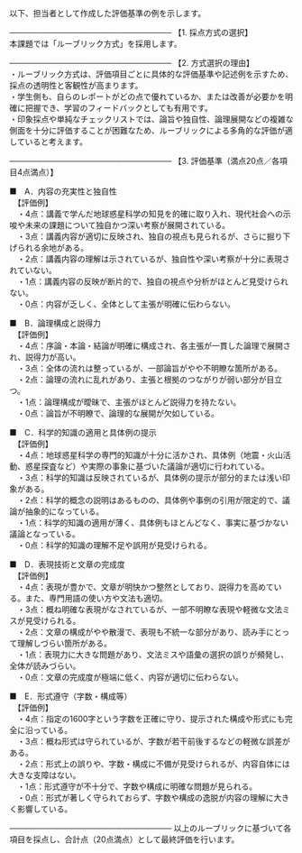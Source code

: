 以下、担当者として作成した評価基準の例を示します。

─────────────────────────────
【1. 採点方式の選択】  
本課題では「ルーブリック方式」を採用します。

─────────────────────────────
【2. 方式選択の理由】  
・ルーブリック方式は、評価項目ごとに具体的な評価基準や記述例を示すため、採点の透明性と客観性が高まります。  
・学生側も、自らのレポートがどの点で優れているか、または改善が必要かを明確に把握でき、学習のフィードバックとしても有用です。  
・印象採点や単純なチェックリストでは、論旨や独自性、論理展開などの複雑な側面を十分に評価することが困難なため、ルーブリックによる多角的な評価が適していると考えます。

─────────────────────────────
【3. 評価基準（満点20点／各項目4点満点）】  

■　A．内容の充実性と独自性  
　【評価例】  
　・4点：講義で学んだ地球惑星科学の知見を的確に取り入れ、現代社会への示唆や未来の課題について独自かつ深い考察が展開されている。  
　・3点：講義内容が適切に反映され、独自の視点も見られるが、さらに掘り下げられる余地がある。  
　・2点：講義内容の理解は示されているが、独自性や深い考察が十分に表現されていない。  
　・1点：講義内容の反映が断片的で、独自の視点や分析がほとんど見受けられない。  
　・0点：内容が乏しく、全体として主張が明確に伝わらない。

■　B．論理構成と説得力  
　【評価例】  
　・4点：序論・本論・結論が明確に構成され、各主張が一貫した論理で展開され、説得力が高い。  
　・3点：全体の流れは整っているが、一部論旨がやや不明瞭な箇所がある。  
　・2点：論理の流れに乱れがあり、主張と根拠のつながりが弱い部分が目立つ。  
　・1点：論理構成が曖昧で、主張がほとんど説得力を持たない。  
　・0点：論旨が不明瞭で、論理的な展開が欠如している。

■　C．科学的知識の適用と具体例の提示  
　【評価例】  
　・4点：地球惑星科学の専門的知識が十分に活かされ、具体例（地震・火山活動、惑星探査など）や実際の事象に基づいた議論が適切に行われている。  
　・3点：科学的知識は反映されているが、具体例の提示が部分的または浅い印象がある。  
　・2点：科学的概念の説明はあるものの、具体例や事例の引用が限定的で、議論が抽象的になっている。  
　・1点：科学的知識の適用が薄く、具体例もほとんどなく、事実に基づかない議論となっている。  
　・0点：科学的知識の理解不足や誤用が見受けられる。

■　D．表現技術と文章の完成度  
　【評価例】  
　・4点：表現が豊かで、文章が明快かつ整然としており、説得力を高めている。また、専門用語の使い方や文法も適切。  
　・3点：概ね明確な表現がなされているが、一部不明瞭な表現や軽微な文法ミスが見受けられる。  
　・2点：文章の構成がやや散漫で、表現も不統一な部分があり、読み手にとって理解しづらい箇所がある。  
　・1点：表現力に大きな問題があり、文法ミスや語彙の選択の誤りが頻発し、全体が読みづらい。  
　・0点：文章の完成度が極端に低く、内容が適切に伝わらない。

■　E．形式遵守（字数・構成等）  
　【評価例】  
　・4点：指定の1600字という字数を正確に守り、提示された構成や形式にも完全に沿っている。  
　・3点：概ね形式は守られているが、字数が若干前後するなどの軽微な誤差がある。  
　・2点：形式上の誤りや、字数・構成に不備が見受けられるが、内容自体には大きな支障はない。  
　・1点：形式遵守が不十分で、字数や構成に明確な問題が見られる。  
　・0点：形式が著しく守られておらず、字数や構成の逸脱が内容の理解に大きく影響している。

─────────────────────────────
以上のルーブリックに基づいて各項目を採点し、合計点（20点満点）として最終評価を行います。